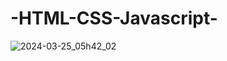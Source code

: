 ﻿# -HTML-CSS-Javascript-
![2024-03-25_05h42_02](https://github.com/daiichiii/HTML-CSS-Javascript/assets/136941425/da3017ed-4f51-4a36-92fa-9110fd1df027)
